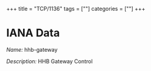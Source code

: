 +++
title = "TCP/1136"
tags = [""]
categories = [""]
+++

# IANA Data

_Name:_ hhb-gateway

_Description:_ HHB Gateway Control

